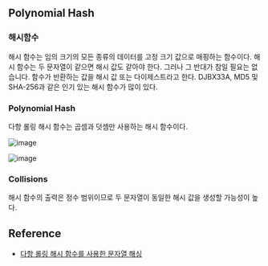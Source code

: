 ## Polynomial Hash

### 해시함수
해시 함수는 임의 크기의 모든 종류의 데이터를 고정 크기 값으로 매핑하는 함수이다. 해시 함수는 두 문자열이 같으면 해시 값도 같아야 한다. 그러나 그 반대가 참일 필요는 없습니다. 함수가 반환하는 값을 해시 값 또는 다이제스트라고 한다. DJBX33A, MD5 및 SHA-256과 같은 인기 있는 해시 함수가 많이 있다.

### Polynomial Hash
다항 롤링 해시 함수는 곱셈과 덧셈만 사용하는 해시 함수이다. 

![image](https://user-images.githubusercontent.com/61821641/210150330-20eb41a7-2acb-47ec-b52d-fac6408e9a31.png)

![image](https://user-images.githubusercontent.com/61821641/210150336-379d738b-dd9c-4dc4-b15a-ada73762ca1a.png)

### Collisions

해시 함수의 출력은 정수 범위이므로 두 문자열이 동일한 해시 값을 생성할 가능성이 높다.

## Reference
- [다항 롤링 해시 함수를 사용한 문자열 해싱](https://www.geeksforgeeks.org/string-hashing-using-polynomial-rolling-hash-function/)